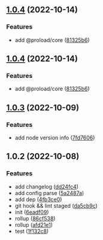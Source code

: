 ## [1.0.4](https://github.com/PengBoUESTC/release-pkg/compare/v1.0.3...v1.0.4) (2022-10-14)


### Features

* add  @proload/core ([81325b6](https://github.com/PengBoUESTC/release-pkg/commit/81325b6bfef991d832126f6ff50a5f57e32b40e5))



## [1.0.4](https://github.com/PengBoUESTC/release-pkg/compare/v1.0.3...v1.0.4) (2022-10-14)


### Features

* add  @proload/core ([81325b6](https://github.com/PengBoUESTC/release-pkg/commit/81325b6bfef991d832126f6ff50a5f57e32b40e5))



## [1.0.3](https://github.com/PengBoUESTC/release-pkg/compare/v1.0.2...v1.0.3) (2022-10-09)


### Features

* add node version info ([7fd7606](https://github.com/PengBoUESTC/release-pkg/commit/7fd76060e1f4977766c79de79609dccd960483fd))



## 1.0.2 (2022-10-08)


### Features

* add changelog ([dd24fc4](https://github.com/PengBoUESTC/release-pkg/commit/dd24fc40d5fe6151fc65e21aacba8ee7ff53fa0f))
* add config parse ([5a2487a](https://github.com/PengBoUESTC/release-pkg/commit/5a2487a3177e7bd769c8d51eddf05ce9ef5fc9d9))
* add dep ([4fb3ce0](https://github.com/PengBoUESTC/release-pkg/commit/4fb3ce01df50ff97e42ce166a7fdfaee657778a7))
* git hook && lint staged ([da5cb9c](https://github.com/PengBoUESTC/release-pkg/commit/da5cb9cb1cc539e7d707f63e53402131b953eb87))
* init ([6eadf09](https://github.com/PengBoUESTC/release-pkg/commit/6eadf097fc946a77ff863fba5746b4484ef4dd60))
* rollup ([86cf538](https://github.com/PengBoUESTC/release-pkg/commit/86cf538b1ec2de85fe01337a8eec53999ed3d0a5))
* rollup ([afd21e1](https://github.com/PengBoUESTC/release-pkg/commit/afd21e1b125d3a6b1001c61c91bdd94c58a5be9d))
* test ([1f132c8](https://github.com/PengBoUESTC/release-pkg/commit/1f132c88913dbf56c35b1595c36c6220986b9ef6))



